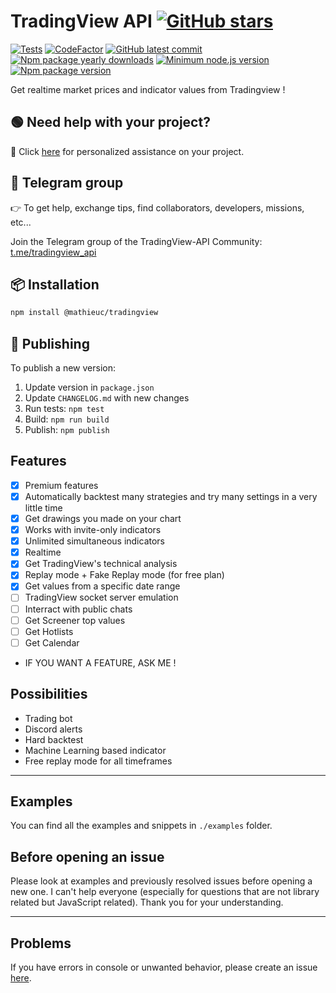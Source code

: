 # TradingView API [![GitHub stars](https://img.shields.io/github/stars/Mathieu2301/TradingView-API.svg?style=social&label=Star&maxAge=2592000)](https://GitHub.com/Mathieu2301/TradingView-API/stargazers/)

[![Tests](https://github.com/Mathieu2301/TradingView-API/actions/workflows/tests.yml/badge.svg?branch=main)](https://github.com/Mathieu2301/TradingView-API/actions/workflows/tests.yml)
[![CodeFactor](https://www.codefactor.io/repository/github/mathieu2301/tradingview-api/badge/main)](https://www.codefactor.io/repository/github/mathieu2301/tradingview-api/overview/main)
[![GitHub latest commit](https://img.shields.io/github/last-commit/Mathieu2301/TradingView-API)](https://GitHub.com/Mathieu2301/TradingView-API/commit/)
[![Npm package yearly downloads](https://badgen.net/npm/dt/@mathieuc/tradingview)](https://npmjs.com/@mathieuc/tradingview)
[![Minimum node.js version](https://badgen.net/npm/node/@mathieuc/tradingview)](https://npmjs.com/@mathieuc/tradingview)
[![Npm package version](https://badgen.net/npm/v/@mathieuc/tradingview)](https://npmjs.com/package/@mathieuc/tradingview)

Get realtime market prices and indicator values from Tradingview !

## 🟢 Need help with your project?

🚀 Click [here](https://forms.gle/qPp5RKo8L55C5oJE7) for personalized assistance on your project.

## 🔵 Telegram group

👉 To get help, exchange tips, find collaborators, developers, missions, etc...

Join the Telegram group of the TradingView-API Community: [t.me/tradingview_api](https://t.me/tradingview_api)

## 📦 Installation

```bash
npm install @mathieuc/tradingview
```

## 🚀 Publishing

To publish a new version:

1. Update version in `package.json`
2. Update `CHANGELOG.md` with new changes
3. Run tests: `npm test`
4. Build: `npm run build`
5. Publish: `npm publish`

## Features

- [x] Premium features
- [x] Automatically backtest many strategies and try many settings in a very little time
- [x] Get drawings you made on your chart
- [x] Works with invite-only indicators
- [x] Unlimited simultaneous indicators
- [x] Realtime
- [x] Get TradingView's technical analysis
- [x] Replay mode + Fake Replay mode (for free plan)
- [x] Get values from a specific date range
- [ ] TradingView socket server emulation
- [ ] Interract with public chats
- [ ] Get Screener top values
- [ ] Get Hotlists
- [ ] Get Calendar
- IF YOU WANT A FEATURE, ASK ME !

## Possibilities

- Trading bot
- Discord alerts
- Hard backtest
- Machine Learning based indicator
- Free replay mode for all timeframes

___

## Examples

You can find all the examples and snippets in `./examples` folder.

## Before opening an issue

Please look at examples and previously resolved issues before opening a new one. I can't help everyone (especially for questions that are not library related but JavaScript related). Thank you for your understanding.
___

## Problems

 If you have errors in console or unwanted behavior,
 please create an issue [here](https://github.com/Mathieu2301/Tradingview-API/issues).
